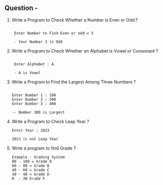 ## Question - 

1. Write a  Program to Check Whether a Number is Even or Odd.?
   ```

    Enter Number to Find Even or odd = 3
    
    - Your Number 3 is Odd 

   ```
2. Write a  Program to Check Whether an Alphabet is Vowel or Consonant ?

   ```

    Enter Alphabet : A
    
    - A is Vowel 

   ```
3. Write a  Program to Find the Largest Among Three Numbers ?
    
    ```

    Enter Number 1 : 100
    Enter Number 2 : 300
    Enter Number 3 : 400 

    -- Number 300 is Largest 

    ```

4. Write a  Program to Check Leap Year ?

    ```
    Enter Year : 2023 

    2023 is not Leap Year 

    ```

5. Write a program to find Grade ?
   
   ```
   Example : Grading System 
   80 - 100 = Grade A
   60 - 80 = Grade B
   40 - 60 = Grade C
   30 - 40 = Grade D
   0  - 30 Grade F

   ```
   
    